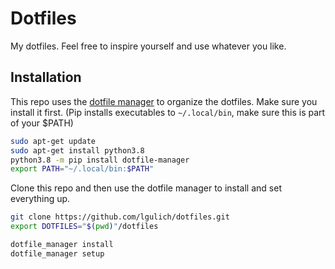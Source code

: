 # Dotfiles
My dotfiles. Feel free to inspire yourself and use whatever you like.

## Installation
This repo uses the [dotfile manager](https://github.com/lgulich/dotfile_manager)
to organize the dotfiles. Make sure you install it first. (Pip installs 
executables to `~/.local/bin`, make sure this is part of your $PATH)
```sh
sudo apt-get update
sudo apt-get install python3.8
python3.8 -m pip install dotfile-manager
export PATH="~/.local/bin:$PATH"
```

Clone this repo and then use the dotfile manager to install and set everything
up.
```sh
git clone https://github.com/lgulich/dotfiles.git
export DOTFILES="$(pwd)"/dotfiles

dotfile_manager install
dotfile_manager setup
```

